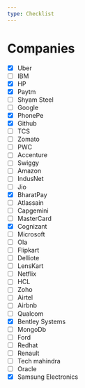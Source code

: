 ```yaml
---
type: Checklist
---
```


# Companies

- [x] Uber 
- [ ] IBM
- [x] HP
- [x] Paytm
- [ ] Shyam Steel
- [ ] Google
- [x] PhonePe
- [x] Github
- [ ] TCS
- [ ] Zomato
- [ ] PWC
- [ ] Accenture
- [ ] Swiggy
- [ ] Amazon
- [ ] IndusNet
- [ ] Jio
- [x] BharatPay
- [ ] Atlassain
- [ ] Capgemini
- [ ] MasterCard
- [x] Cognizant
- [ ] Microsoft
- [ ] Ola
- [ ] Flipkart
- [ ] Delliote
- [ ] LensKart
- [ ] Netflix
- [ ] HCL
- [ ] Zoho
- [ ] Airtel
- [ ] Airbnb
- [ ] Qualcom
- [x] Bentley Systems
- [ ] MongoDb
- [ ] Ford
- [ ] Redhat
- [ ] Renault
- [ ] Tech mahindra
- [ ] Oracle
- [x] Samsung Electronics
